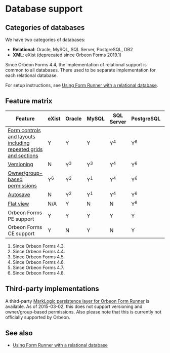 # Database support

## Categories of databases

We have two categories of databases:

- __Relational__: Oracle, MySQL, SQL Server, PostgreSQL, DB2
- __XML__: eXist (deprecated since Orbeon Forms 2019.1)

Since Orbeon Forms 4.4, the implementation of relational support is common to all databases. There used to be separate implementation for each relational database.

For setup instructions, see [Using Form Runner with a relational database](relational-db.md).

## Feature matrix

Feature                                                                 |eXist        |Oracle       |MySQL        |SQL Server   |PostgreSQL   |DB2
------------------------------------------------------------------------|-------------|-------------|-------------|-------------|-------------|-------------
[Form controls and layouts including repeated grids and sections][blog1]|Y            |Y            |Y            |Y<sup>4</sup>|Y<sup>6</sup>|Y<sup>1</sup>
[Versioning][blog2]                                                     |N            |Y<sup>3</sup>|Y<sup>3</sup>|Y<sup>4</sup>|Y<sup>6</sup>|Y<sup>3</sup>
[Owner/group-based permissions](../access-control/owner-group.md)       |Y<sup>6</sup>|Y<sup>2</sup>|Y<sup>1</sup>|Y<sup>4</sup>|Y<sup>6</sup>|Y<sup>1</sup>
[Autosave](autosave.md)                                                 |N            |Y<sup>2</sup>|Y<sup>1</sup>|Y<sup>4</sup>|Y<sup>6</sup>|Y<sup>1</sup>
[Flat view](flat-view.md)                                               |N/A          |Y            |N            |N            |Y<sup>6</sup>|Y<sup>5</sup>
Orbeon Forms PE support                                                 |Y            |Y            |Y            |Y            |Y            |Y
Orbeon Forms CE support                                                 |Y            |N            |Y            |N            |Y            |N

1. Since Orbeon Forms 4.3.
1. Since Orbeon Forms 4.4.
1. Since Orbeon Forms 4.5.
1. Since Orbeon Forms 4.6.
1. Since Orbeon Forms 4.7.
1. Since Orbeon Forms 4.8.

## Third-party implementations

A third-party [MarkLogic persistence layer for Orbeon Form Runner](https://gitlab.dyomedea.com/marklogic/orbeon-form-runner-persistence-layer/tree/master) is available. As of 2015-03-02, this does not support versioning and owner/group-based permissions. Also please note that this is currently not officially supported by Orbeon.

[blog1]: https://blog.orbeon.com/2014/01/repeated-sections.html
[blog2]: https://blog.orbeon.com/2014/02/form-versioning.html

## See also 

- [Using Form Runner with a relational database](relational-db.md)

